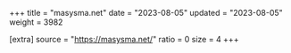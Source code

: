 +++
title = "masysma.net"
date = "2023-08-05"
updated = "2023-08-05"
weight = 3982

[extra]
source = "https://masysma.net/"
ratio = 0
size = 4
+++
